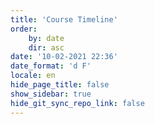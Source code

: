 ```yaml
---
title: 'Course Timeline'
order:
    by: date
    dir: asc
date: '10-02-2021 22:36'
date_format: 'd F'
locale: en
hide_page_title: false
show_sidebar: true
hide_git_sync_repo_link: false
---
```

